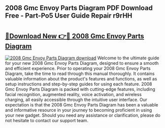 ## 2008 Gmc Envoy Parts Diagram PDF Download Free - Part-Po5 User Guide Repair r9rHH

# <h2><a href="http://dfr8dli.blite.top/?on=2008+Gmc+Envoy+Parts+Diagram">🔗Download New 👉🔴 2008 Gmc Envoy Parts Diagram</a></h2>

[![2008 Gmc Envoy Parts Diagram download](https://i.imgur.com/lujVjoI.png)](http://dfr8dli.blite.top/?on=2008+Gmc+Envoy+Parts+Diagram)
Welcome to the ultimate guide for your new 2008 Gmc Envoy Parts Diagram, designed to ensure a smooth and efficient experience. Prior to operating your 2008 Gmc Envoy Parts Diagram, take the time to read through this manual thoroughly. It contains valuable information about the product's features and functions, as well as setup instructions and step-by-step guides for using each feature. 2008 Gmc Envoy Parts Diagram is packed with cutting-edge features, including facial recognition, augmented reality, voice activation, and wireless charging, all easily accessible through the intuitive user interface. Our expectation is that the 2008 Gmc Envoy Parts Diagram has been a valuable and informative resource in your journey to becoming proficient in using your new gadget. Should you need any assistance or clarification, please do not hesitate to contact our support team.
